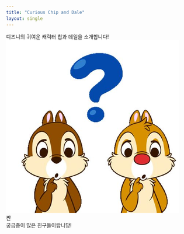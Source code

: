 ```yaml
---
title: "Curious Chip and Dale"
layout: single
---
```

디즈니의 귀여운 캐릭터 칩과 데일을 소개합니다!
![curiouschipdale](/assets/images/curiouschipdale.jpg)   
쨘   
궁금증이 많은 친구들이랍니당!
